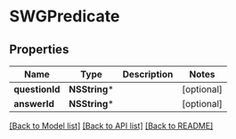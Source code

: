 # SWGPredicate

## Properties
Name | Type | Description | Notes
------------ | ------------- | ------------- | -------------
**questionId** | **NSString*** |  | [optional] 
**answerId** | **NSString*** |  | [optional] 

[[Back to Model list]](../README.md#documentation-for-models) [[Back to API list]](../README.md#documentation-for-api-endpoints) [[Back to README]](../README.md)


